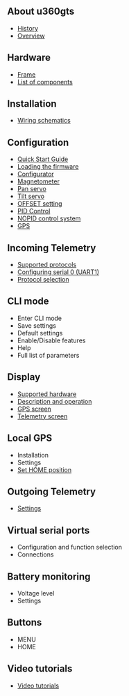 ## About u360gts

- [History](history.md)
- [Overview](overview.md)

## Hardware

- [Frame](hardware-frame.md)
- [List of components](hardware-list-of-components.md)

## Installation

- [Wiring schematics](install-wiring-schematics.md)

## Configuration
- [Quick Start Guide](configuration-quick-start-guide.md)
- [Loading the firmware](configuration-loading-firmware.md)
- [Configurator](https://github.com/raul-ortega/u360gts-configurator)
- [Magnetometer](configuration-compass.md)
- [Pan servo](configuration-pan-servo.md)
- [Tilt servo](configuration-tilt-servo.md)
- [OFFSET setting](configuration-offset.md)
- [PID Control](configuration-pid-controller.md)
- [NOPID control system](configuration-nopid-system.md)
- [GPS](configuration-gps.md)

## Incoming Telemetry

- [Supported protocols](incomming-telemetry-protocols.md)
- [Configuring serial 0 (UART1)](configuration-serial0.md)
- [Protocol selection](ncommint-telemetry-protocol-selection.md)

##  CLI mode

- Enter CLI mode
- Save settings
- Default settings
- Enable/Disable features
- Help
- Full list of parameters

## Display
- [Supported hardware](display-supported-hardware.md)
- [Description and operation](display-description-and-operation.md)
- [GPS screen](display-gps.md)
- [Telemetry screen](display-telemetry.md)

## Local GPS

- Installation
- Settings
- [Set HOME position](set-home.md)

## Outgoing Telemetry

- [Settings](outgoing-telemetry.md)

## Virtual serial ports

- Configuration and function selection
- Connections

## Battery monitoring

- Voltage level
- Settings

## Buttons

- MENU
- HOME

## Video tutorials

- [Video tutorials](https://github.com/raul-ortega/u360gts/blob/master/docs/video-tutorials.md)
  
